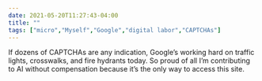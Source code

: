 ```yaml
---
date: 2021-05-20T11:27:43-04:00
title: ""
tags: ["micro","Myself","Google","digital labor","CAPTCHAs"]
---
```

If dozens of CAPTCHAs are any indication, Google’s working hard on traffic lights, crosswalks, and fire hydrants today. So proud of all I’m contributing to AI without compensation because it’s the only way to access this site.
